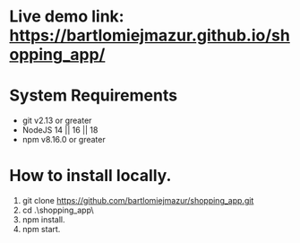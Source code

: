 # Live demo link: https://bartlomiejmazur.github.io/shopping_app/

# System Requirements

- git v2.13 or greater
- NodeJS 14 || 16 || 18
- npm v8.16.0 or greater

# How to install locally.

1. git clone https://github.com/bartlomiejmazur/shopping_app.git
2. cd .\shopping_app\
3. npm install.
4. npm start.
